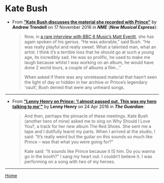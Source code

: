 
# Kate Bush

 - From [**"Kate Bush discusses the material she recorded with Prince"**](https://www.nme.com/news/music/kate-bush-discusses-material-recorded-prince-1860552) by **Andrew Trendell** on 17 November 2016 in ***NME*** (***New Musical Express***):

    > Now, in [a rare interview with BBC 6 Music’s Matt Everitt](http://www.bbc.co.uk/mediacentre/latestnews/2016/kate-bush-6-music-exclusive), she has again spoken of his genius. “He was adorable,” said Bush. “He was really playful and really sweet. What a talented man, what an artist. I think it’s a terrible loss that he should go at such a young age, its incredibly sad. He was so prolific, he used to make me laugh because whilst I was working on an album, he would have done 2 world tours, a couple of albums a film…”
    >
    > When asked if there was any unreleased material that hasn’t seen the light of day or hidden in her archive or Prince’s legendary ‘vault’, Bush denied that were any unheard songs.

---

 - From [**"Lenny Henry on Prince: 'I almost passed out. This was my hero talking to me'"**](https://www.theguardian.com/music/2016/apr/24/the-time-i-sang-with-prince-and-kate-bush-by-lenny-henry) by **Lenny Henry** on 24 Apr 2016 in ***The Guardian***:

    > And then, perhaps the pinnacle of these meetings. Kate Bush (another hero of mine) asked me to sing on Why Should I Love You?, a track for her new album The Red Shoes. She sent me a tape and I dutifully learnt my parts. When I arrived at the studio, I said: “It’s really weird but the guitar on this sounds so much like Prince – was that what you were going for?”
    > 
    > Kate said: “It sounds like Prince because it IS him. Do you wanna go in the booth?” I sang my heart out. I couldn’t believe it. I was performing on a song with two of my heroes.

---

[Home](../)
